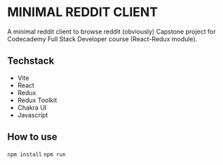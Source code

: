 # MINIMAL REDDIT CLIENT

A minimal reddit client to browse reddit (obviously)
Capstone project for Codecademy Full Stack Developer course (React-Redux module).

## Techstack

- Vite
- React
- Redux
- Redux Toolkit
- Chakra UI
- Javascript

## How to use

`npm install`
`npm run`
